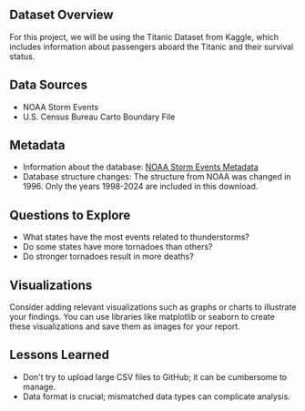 ## Dataset Overview
For this project, we will be using the Titanic Dataset from Kaggle, which includes information about passengers aboard the Titanic and their survival status.

## Data Sources
- NOAA Storm Events
- U.S. Census Bureau Carto Boundary File

## Metadata
- Information about the database: [NOAA Storm Events Metadata](https://www.ncdc.noaa.gov/stormevents/faq)
- Database structure changes: The structure from NOAA was changed in 1996. Only the years 1998-2024 are included in this download.

## Questions to Explore
- What states have the most events related to thunderstorms?
- Do some states have more tornadoes than others?
- Do stronger tornadoes result in more deaths?

## Visualizations
Consider adding relevant visualizations such as graphs or charts to illustrate your findings. You can use libraries like matplotlib or seaborn to create these visualizations and save them as images for your report.

## Lessons Learned
- Don't try to upload large CSV files to GitHub; it can be cumbersome to manage.
- Data format is crucial; mismatched data types can complicate analysis.